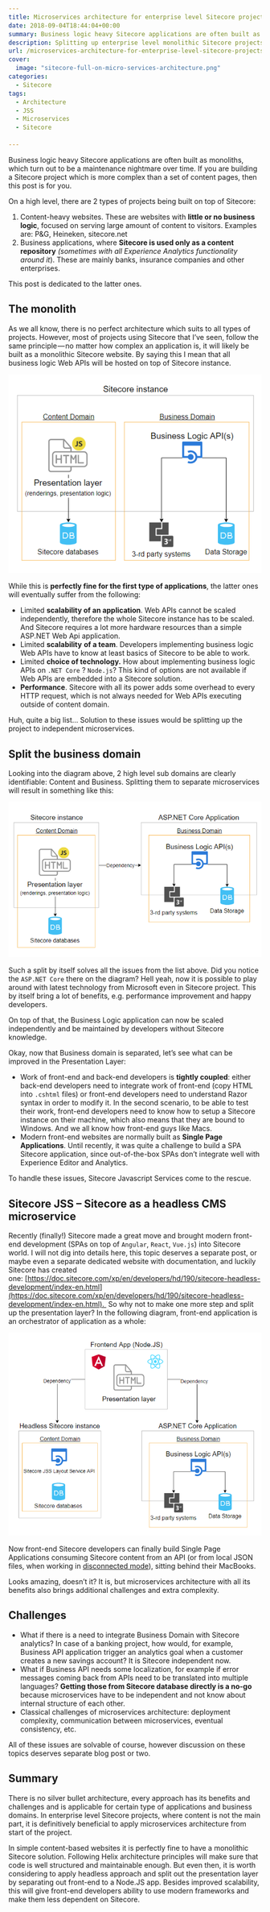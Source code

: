 ```yaml
---
title: Microservices architecture for enterprise level Sitecore projects
date: 2018-09-04T18:44:04+00:00
summary: Business logic heavy Sitecore applications are often built as monoliths, which turn out to be a maintenance nightmare over time. If you are building a Sitecore project which is more complex than a set of content pages, then welcome under the cover.
description: Splitting up enterprise level monolithic Sitecore projects into microservices by using Sitecore JSS and ASP.NET Core. Benefits and challenges.
url: /microservices-architecture-for-enterprise-level-sitecore-projects/
cover:
  image: "sitecore-full-on-micro-services-architecture.png"
categories:
  - Sitecore
tags:
  - Architecture
  - JSS
  - Microservices
  - Sitecore

---
```

Business logic heavy Sitecore applications are often built as monoliths, which turn out to be a maintenance nightmare over time. If you are building a Sitecore project which is more complex than a set of content pages, then this post is for you.

On a high level, there are 2 types of projects being built on top of Sitecore:

  1. Content-heavy websites. These are websites with **little or no business logic**, focused on serving large amount of content to visitors. Examples are: P&G, Heineken, sitecore.net
  2. Business applications, where **Sitecore is used only as a content repository** _(sometimes with all Experience Analytics functionality around it_). These are mainly banks, insurance companies and other enterprises.

This post is dedicated to the latter ones.

## The monolith

As we all know, there is no perfect architecture which suits to all types of projects. However, most of projects using Sitecore that I&#8217;ve seen, follow the same principle — no matter how complex an application is, it will likely be built as a monolithic Sitecore website. By saying this I mean that all business logic Web APIs will be hosted on top of Sitecore instance.

![Monolithic Sitecore project architecture](monolithic-sitecore-project-architecture.png#center "Monolithic Sitecore project architecture")

While this is **perfectly fine for the first type of applications**, the latter ones will eventually suffer from the following:

  * Limited **scalability of an application**. Web APIs cannot be scaled independently, therefore the whole Sitecore instance has to be scaled. And Sitecore requires a lot more hardware resources than a simple ASP.NET Web Api application.
  * Limited **scalability** **of a team**. Developers implementing business logic Web APIs have to know at least basics of Sitecore to be able to work.
  * Limited **choice of technology.** How about implementing business logic APIs on `.NET Core` ? `Node.js`? This kind of options are not available if Web APIs are embedded into a Sitecore solution.
  * **Performance**. Sitecore with all its power adds some overhead to every HTTP request, which is not always needed for Web APIs executing outside of content domain.

Huh, quite a big list&#8230; Solution to these issues would be splitting up the project to independent microservices.

## Split the business domain

Looking into the diagram above, 2 high level sub domains are clearly identifiable: Content and Business. Splitting them to separate microservices will result in something like this:

![Spit out business domain into a separate microservice(s)](spit-out-business-domain-into-a-separate-micro-service.png#center "Spit out business domain into a separate microservice(s)")

Such a split by itself solves all the issues from the list above. Did you notice the `ASP.NET Core` there on the diagram? Hell yeah, now it is possible to play around with latest technology from Microsoft even in Sitecore project. This by itself bring a lot of benefits, e.g. performance improvement and happy developers.

On top of that, the Business Logic application can now be scaled independently and be maintained by developers without Sitecore knowledge.

Okay, now that Business domain is separated, let&#8217;s see what can be improved in the Presentation Layer:

  * Work of front-end and back-end developers is **tightly coupled**: either back-end developers need to integrate work of front-end (copy HTML into `.cshtml` files) or front-end developers need to understand Razor syntax in order to modify it. In the second scenario, to be able to test their work, front-end developers need to know how to setup a Sitecore instance on their machine, which also means that they are bound to Windows. And we all know how front-end guys like Macs.
  * Modern front-end websites are normally built as **Single Page Applications**. Until recently, it was quite a challenge to build a SPA Sitecore application, since out-of-the-box SPAs don&#8217;t integrate well with Experience Editor and Analytics.

To handle these issues, Sitecore Javascript Services come to the rescue.

## Sitecore JSS &#8211; Sitecore as a headless CMS microservice

Recently (finally!) Sitecore made a great move and brought modern front-end development (SPAs on top of `Angular`, `React`, `Vue.js`) into Sitecore world. I will not dig into details here, this topic deserves a separate post, or maybe even a separate dedicated website with documentation, and luckily Sitecore has created one: [https://doc.sitecore.com/xp/en/developers/hd/190/sitecore-headless-development/index-en.html](https://doc.sitecore.com/xp/en/developers/hd/190/sitecore-headless-development/index-en.html).  So why not to make one more step and split up the presentation layer? In the following diagram, front-end application is an orchestrator of application as a whole:

![Sitecore full on micro services architecture](sitecore-full-on-micro-services-architecture.png#center "Sitecore full on micro services architecture")

Now front-end Sitecore developers can finally build Single Page Applications consuming Sitecore content from an API (or from local JSON files, when working in [disconnected mode](https://doc.sitecore.com/xp/en/developers/hd/200/sitecore-headless-development/working-disconnected-in-jss.html)), sitting behind their MacBooks.

Looks amazing, doesn&#8217;t it? It is, but microservices architecture with all its benefits also brings additional challenges and extra complexity.

## Challenges

  * What if there is a need to integrate Business Domain with Sitecore analytics? In case of a banking project, how would, for example, Business API application trigger an analytics goal when a customer creates a new savings account? It is Sitecore independent now.
  * What if Business API needs some localization, for example if error messages coming back from APIs need to be translated into multiple languages? **Getting those from Sitecore database directly is a no-go** because microservices have to be independent and not know about internal structure of each other.
  * Classical challenges of microservices architecture: deployment complexity, communication between microservices, eventual consistency, etc.

All of these issues are solvable of course, however discussion on these topics deserves separate blog post or two.

## Summary

There is no silver bullet architecture, every approach has its benefits and challenges and is applicable for certain type of applications and business domains. In enterprise level Sitecore projects, where content is not the main part, it is definitively beneficial to apply microservices architecture from start of the project.

In simple content-based websites it is perfectly fine to have a monolithic Sitecore solution. Following Helix architecture principles will make sure that code is well structured and maintainable enough. But even then, it is worth considering to apply headless approach and split out the presentation layer by separating out front-end to a Node.JS app. Besides improved scalability, this will give front-end developers ability to use modern frameworks and make them less dependent on Sitecore.